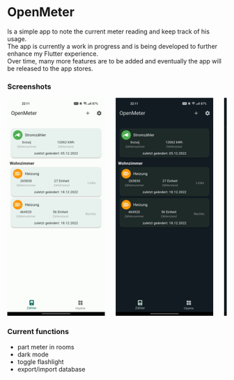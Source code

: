 # OpenMeter

Is a simple app to note the current meter reading and keep track of his usage.
</br>
The app is currently a work in progress and is being developed to further enhance my Flutter experience.
</br>
Over time, many more features are to be added and eventually the app will be released to the app stores.

### Screenshots

<pre >
<img src="screenshots/light_mode.jpg" height="500"> &nbsp; <img src="screenshots/home_screen.jpg" height="500"> &nbsp; <img src="screenshots/details_screen.jpg" height="500">&nbsp; <img src="screenshots/details_screen2.jpg" height="500"> &nbsp; <img src="screenshots/add_entry.jpg" height="500"> &nbsp; <img src="screenshots/object_screen.jpg" height="500">  
</pre>

### Current functions

- part meter in rooms 
- dark mode
- toggle flashlight 
- export/import database